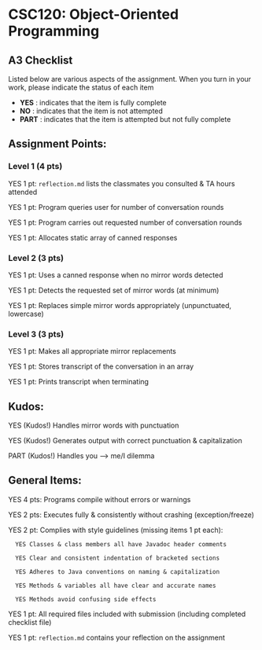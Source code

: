 # CSC120: Object-Oriented Programming
## A3 Checklist

Listed below are various aspects of the assignment.  When you turn in your work, please indicate the status of each item

- **YES** : indicates that the item is fully complete
- **NO** : indicates that the item is not attempted
- **PART** : indicates that the item is attempted but not fully complete


## Assignment Points:

### Level 1 (4 pts)

YES 1 pt: `reflection.md` lists the classmates you consulted & TA hours attended

YES 1 pt: Program queries user for number of conversation rounds

YES 1 pt: Program carries out requested number of conversation rounds

YES 1 pt: Allocates static array of canned responses

### Level 2 (3 pts)

YES 1 pt: Uses a canned response when no mirror words detected

YES 1 pt: Detects the requested set of mirror words (at minimum)

YES 1 pt: Replaces simple mirror words appropriately (unpunctuated, lowercase)

### Level 3 (3 pts)

YES 1 pt: Makes all appropriate mirror replacements

YES 1 pt: Stores transcript of the conversation in an array

YES 1 pt: Prints transcript when terminating

## Kudos:

YES (Kudos!) Handles mirror words with punctuation

YES (Kudos!) Generates output with correct punctuation & capitalization

PART (Kudos!) Handles you --> me/I dilemma



## General Items:

YES 4 pts: Programs compile without errors or warnings

YES 2 pts: Executes fully & consistently without crashing (exception/freeze)

YES 2 pt: Complies with style guidelines (missing items 1 pt each):

      YES Classes & class members all have Javadoc header comments

      YES Clear and consistent indentation of bracketed sections

      YES Adheres to Java conventions on naming & capitalization

      YES Methods & variables all have clear and accurate names

      YES Methods avoid confusing side effects

YES 1 pt: All required files included with submission (including completed checklist file)

YES 1 pt: `reflection.md` contains your reflection on the assignment
